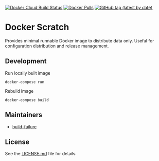 [![Docker Cloud Build Status](https://img.shields.io/docker/cloud/build/infrastructr/scratch)](https://hub.docker.com/repository/docker/infrastructr/scratch/general)
[![Docker Pulls](https://img.shields.io/docker/pulls/infrastructr/scratch)](https://hub.docker.com/r/infrastructr/scratch)
[![GitHub tag (latest by date)](https://img.shields.io/github/v/tag/infrastructr/docker-scratch)](https://hub.docker.com/repository/docker/infrastructr/scratch/tags?page=1)

# Docker Scratch

Provides minimal runnable Docker image to distribute data only. Useful for configuration 
distribution and release management.

## Development

Run locally built image

    docker-compose run

Rebuild image

    docker-compose build

## Maintainers

- [build-failure](https://github.com/build-failure)

## License

See the [LICENSE.md](LICENSE.md) file for details
